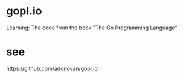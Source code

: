# gopl.io

Learning:
The code from the book "The Go Programming Language"

# see
https://github.com/adonovan/gopl.io
